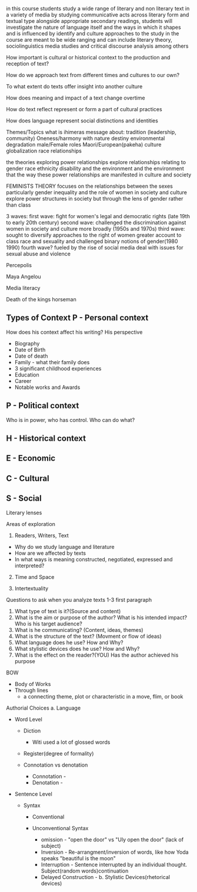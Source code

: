 in this course students study a wide range of literary and non literary text in a variety of media by studying communicative acts across literary form and textual type alongside appropriate secondary readings, students will investigate the nature of language itself and the ways in which it shapes and is influenced by identify and culture approaches to the study in the course are meant to be wide ranging and can include literary theory, sociolinguistics media studies and critical discourse analysis among others


How important is cultural or historical context to the production and reception of text?

How do we approach text from different times and cultures to our own?

To what extent do texts offer insight into another culture

How does meaning and impact of a text change overtime

How do text reflect represent or form a part of cultural practices

How does language represent social distinctions and identities



Themes/Topics 
what is ihimeras message about:
tradition (leadership, community)
Oneness/harmony with nature
destiny
environmental degradation
male/Female roles
Maori/European(pakeha) culture
globalization
race relationships


the theories exploring power relationships explore relationships relating to gender race ethnicity disability and the environment and the environment that the way these power relationships are manifested in culture and society

FEMINISTS THEORY
focuses on the relationships between the sexes particularly gender inequality and the role of women in society and culture
explore power structures in society but through the lens of gender rather than class

3 waves:
first wave: fight for women's legal and democratic rights (late 19th to early 20th century)
second wave: challenged the discrimination against women in society and culture more broadly (1950s and 1970s)
third wave: sought to diversify approaches to the right of women greater account to class race and sexuality and challenged binary notions of gender(1980 1990)
fourth wave? fueled by the rise of social media deal with issues for sexual abuse and violence


Percepolis

Maya Angelou 

Media literacy

Death of the kings horseman


Types of Context
P - Personal context
-- 
How does his context affect his writing? His perspective 

- Biography
- Date of Birth
- Date of death
- Family - what their family does
- 3 significant childhood experiences 
- Education
- Career
- Notable works and Awards

P - Political context
--
Who is in power, who has control. Who can do what?

H - Historical context
-- 
E - Economic
--

C - Cultural
-- 
S - Social
--



Literary lenses

Areas of exploration
1. Readers, Writers, Text

- Why do we study language and literature
- How are we affected by texts
- In what ways is meaning constructed, negotiated, expressed and interpreted?

2. Time and Space

3. Intertextuality

Questions to ask when you analyze texts
1-3 first paragraph

1. What type of text is it?(Source and content)
2. What is the aim or purpose of the author? What is his intended impact? Who is his target audience?
3. What is he communicating? (Content, ideas, themes)
4. What is the structure of the text? (Movment or flow of ideas)
5. What language does he use? How and Why?
6. What stylistic devices does he use? How and Why?
7. What is the effect on the reader?(YOU) Has the author achieved his purpose

BOW
- Body of Works
- Through lines
	- a connecting theme, plot or characteristic in a move, flim, or book

Authorial Choices
 a. Language
 - Word Level
	 - Diction
		 - Witi used a lot of glossed words
	
	- Register(degree of formality)

	- Connotation vs denotation
		- Connotation -
		- Denotation - 
		
 - Sentence Level
	 - Syntax 
	 
		 - Conventional
		 
		 - Unconventional Syntax
			 - omission - "open the door" vs "Uly open the door" (lack of subject)
			 - Inversion - Re-arrangment/inversion of words, like how Yoda speaks "beautiful is the moon"
			 - Interruption - Sentence interrupted by an individual thought. Subject(random words)continuation
			 - Delayed Construction - 
 b. Stylistic Devices(rhetorical devices)
 